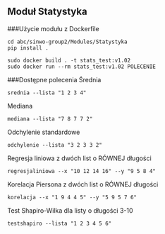 ## Moduł Statystyka

###Użycie modułu z Dockerfile
```
cd abc/sinwo-group2/Modules/Statystyka
pip install .

sudo docker build . -t stats_test:v1.02
sudo docker run --rm stats_test:v1.02 POLECENIE
```
###Dostępne polecenia
Średnia
```
srednia --lista "1 2 3 4"
```
Mediana
```
mediana --lista "7 8 7 7 2"
```
Odchylenie standardowe
```
odchylenie --lista "3 2 3 3 2"
```
Regresja liniowa z dwóch list o RÓWNEJ długości
```
regresjaliniowa --x "10 12 14 16" --y "9 5 8 4"
```
Korelacja Piersona z dwóch list o RÓWNEJ długości
```
korelacja --x "1 9 4 4 5" --y "5 9 5 7 6"
```
Test Shapiro-Wilka dla listy o długości 3-10
```
testshapiro --lista "1 2 3 4 5 6"
```
